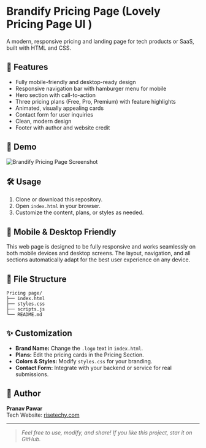 # Brandify Pricing Page (Lovely Pricing Page UI )

A modern, responsive pricing and landing page for tech products or SaaS, built with HTML and CSS.

## 🌟 Features

- Fully mobile-friendly and desktop-ready design
- Responsive navigation bar with hamburger menu for mobile
- Hero section with call-to-action
- Three pricing plans (Free, Pro, Premium) with feature highlights
- Animated, visually appealing cards
- Contact form for user inquiries
- Clean, modern design
- Footer with author and website credit

## 🚀 Demo

![Brandify Pricing Page Screenshot](https://lh3.googleusercontent.com/d/1rWxNBRP6TFVZRA6nD9_f-CgL5Ga1rit3)

## 🛠️ Usage

1. Clone or download this repository.
2. Open `index.html` in your browser.
3. Customize the content, plans, or styles as needed.

## 📱 Mobile & Desktop Friendly

This web page is designed to be fully responsive and works seamlessly on both mobile devices and desktop screens. The layout, navigation, and all sections automatically adapt for the best user experience on any device.

## 📁 File Structure

```
Pricing page/
├── index.html
├── styles.css
├── scripts.js
└── README.md
```

## ✨ Customization

- **Brand Name:** Change the `.logo` text in `index.html`.
- **Plans:** Edit the pricing cards in the Pricing Section.
- **Colors & Styles:** Modify `styles.css` for your branding.
- **Contact Form:** Integrate with your backend or service for real submissions.

## 👤 Author

**Pranav Pawar**  
Tech Website: [risetechy.com](https://risetechy.com)

---

> *Feel free to use, modify, and share! If you like this project, star it on GitHub.*

